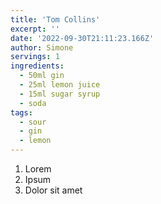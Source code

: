 ```yaml
---
title: 'Tom Collins'
excerpt: ''
date: '2022-09-30T21:11:23.166Z'
author: Simone
servings: 1
ingredients:
  - 50ml gin
  - 25ml lemon juice
  - 15ml sugar syrup
  - soda
tags:
  - sour
  - gin
  - lemon
---
```


1. Lorem
1. Ipsum
1. Dolor sit amet
